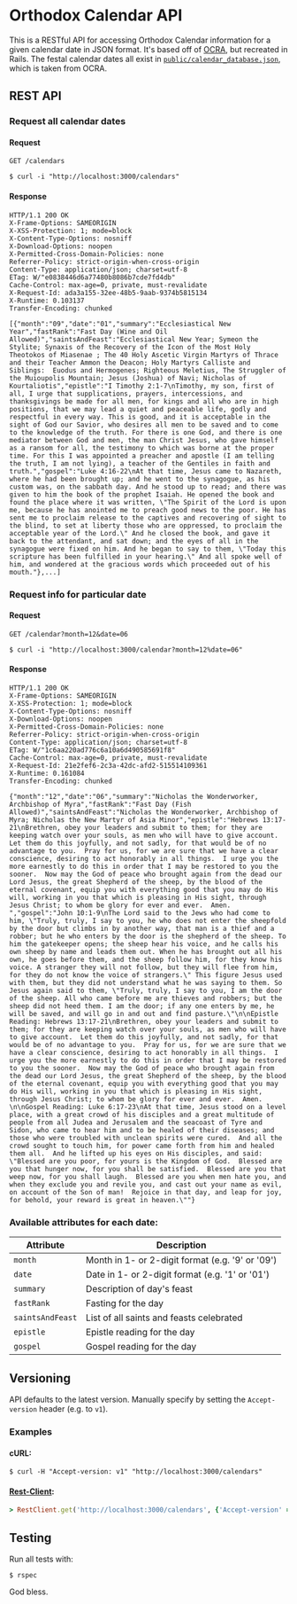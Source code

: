 # Orthodox Calendar API
This is a RESTful API for accessing Orthodox Calendar information for a given calendar date in JSON format. It's based off of [OCRA](https://github.com/anaxios/OCRA), but recreated in Rails. The festal calendar dates all exist in [`public/calendar_database.json`](https://github.com/harmolipi/Orthodox-Calendar-API/blob/main/public/calendar_database.json), which is taken from OCRA.

## REST API
### Request all calendar dates

#### Request
`GET /calendars`
```console
$ curl -i "http://localhost:3000/calendars"
```

#### Response
```console
HTTP/1.1 200 OK
X-Frame-Options: SAMEORIGIN
X-XSS-Protection: 1; mode=block
X-Content-Type-Options: nosniff
X-Download-Options: noopen
X-Permitted-Cross-Domain-Policies: none
Referrer-Policy: strict-origin-when-cross-origin
Content-Type: application/json; charset=utf-8
ETag: W/"e0838446d6a77480b8086b7cde7fd4db"
Cache-Control: max-age=0, private, must-revalidate
X-Request-Id: ada3a155-32ee-48b5-9aab-9374b5815134
X-Runtime: 0.103137
Transfer-Encoding: chunked

[{"month":"09","date":"01","summary":"Ecclesiastical New Year","fastRank":"Fast Day (Wine and Oil Allowed)","saintsAndFeast":"Ecclesiastical New Year; Symeon the Stylite; Synaxis of the Recovery of the Icon of the Most Holy Theotokos of Miasenae ; The 40 Holy Ascetic Virgin Martyrs of Thrace and their Teacher Ammon the Deacon; Holy Martyrs Calliste and Siblings:  Euodus and Hermogenes; Righteous Meletius, The Struggler of the Muioupolis Mountain; Jesus (Joshua) of Navi; Nicholas of Kourtaliotis","epistle":"I Timothy 2:1-7\nTimothy, my son, first of all, I urge that supplications, prayers, intercessions, and thanksgivings be made for all men, for kings and all who are in high positions, that we may lead a quiet and peaceable life, godly and respectful in every way. This is good, and it is acceptable in the sight of God our Savior, who desires all men to be saved and to come to the knowledge of the truth. For there is one God, and there is one mediator between God and men, the man Christ Jesus, who gave himself as a ransom for all, the testimony to which was borne at the proper time. For this I was appointed a preacher and apostle (I am telling the truth, I am not lying), a teacher of the Gentiles in faith and truth.","gospel":"Luke 4:16-22\nAt that time, Jesus came to Nazareth, where he had been brought up; and he went to the synagogue, as his custom was, on the sabbath day. And he stood up to read; and there was given to him the book of the prophet Isaiah. He opened the book and found the place where it was written, \"The Spirit of the Lord is upon me, because he has anointed me to preach good news to the poor. He has sent me to proclaim release to the captives and recovering of sight to the blind, to set at liberty those who are oppressed, to proclaim the acceptable year of the Lord.\" And he closed the book, and gave it back to the attendant, and sat down; and the eyes of all in the synagogue were fixed on him. And he began to say to them, \"Today this scripture has been fulfilled in your hearing.\" And all spoke well of him, and wondered at the gracious words which proceeded out of his mouth."},...]
```

### Request info for particular date
#### Request
`GET /calendar?month=12&date=06`
```console
$ curl -i "http://localhost:3000/calendar?month=12%date=06"
```

#### Response
```console
HTTP/1.1 200 OK
X-Frame-Options: SAMEORIGIN
X-XSS-Protection: 1; mode=block
X-Content-Type-Options: nosniff
X-Download-Options: noopen
X-Permitted-Cross-Domain-Policies: none
Referrer-Policy: strict-origin-when-cross-origin
Content-Type: application/json; charset=utf-8
ETag: W/"1c6aa220ad776c6a10a6d490585691f8"
Cache-Control: max-age=0, private, must-revalidate
X-Request-Id: 21e2fef6-2c3a-42dc-afd2-515514109361
X-Runtime: 0.161084
Transfer-Encoding: chunked

{"month":"12","date":"06","summary":"Nicholas the Wonderworker, Archbishop of Myra","fastRank":"Fast Day (Fish Allowed)","saintsAndFeast":"Nicholas the Wonderworker, Archbishop of Myra; Nicholas the New Martyr of Asia Minor","epistle":"Hebrews 13:17-21\nBrethren, obey your leaders and submit to them; for they are keeping watch over your souls, as men who will have to give account.  Let them do this joyfully, and not sadly, for that would be of no advantage to you.  Pray for us, for we are sure that we have a clear conscience, desiring to act honorably in all things.  I urge you the more earnestly to do this in order that I may be restored to you the sooner.  Now may the God of peace who brought again from the dead our Lord Jesus, the great Shepherd of the sheep, by the blood of the eternal covenant, equip you with everything good that you may do His will, working in you that which is pleasing in His sight, through Jesus Christ; to whom be glory for ever and ever.  Amen. ","gospel":"John 10:1-9\nThe Lord said to the Jews who had come to him, \"Truly, truly, I say to you, he who does not enter the sheepfold by the door but climbs in by another way, that man is a thief and a robber; but he who enters by the door is the shepherd of the sheep. To him the gatekeeper opens; the sheep hear his voice, and he calls his own sheep by name and leads them out. When he has brought out all his own, he goes before them, and the sheep follow him, for they know his voice. A stranger they will not follow, but they will flee from him, for they do not know the voice of strangers.\" This figure Jesus used with them, but they did not understand what he was saying to them. So Jesus again said to them, \"Truly, truly, I say to you, I am the door of the sheep. All who came before me are thieves and robbers; but the sheep did not heed them. I am the door; if any one enters by me, he will be saved, and will go in and out and find pasture.\"\n\nEpistle Reading: Hebrews 13:17-21\nBrethren, obey your leaders and submit to them; for they are keeping watch over your souls, as men who will have to give account.  Let them do this joyfully, and not sadly, for that would be of no advantage to you.  Pray for us, for we are sure that we have a clear conscience, desiring to act honorably in all things.  I urge you the more earnestly to do this in order that I may be restored to you the sooner.  Now may the God of peace who brought again from the dead our Lord Jesus, the great Shepherd of the sheep, by the blood of the eternal covenant, equip you with everything good that you may do His will, working in you that which is pleasing in His sight, through Jesus Christ; to whom be glory for ever and ever.  Amen. \n\nGospel Reading: Luke 6:17-23\nAt that time, Jesus stood on a level place, with a great crowd of his disciples and a great multitude of people from all Judea and Jerusalem and the seacoast of Tyre and Sidon, who came to hear him and to be healed of their diseases; and those who were troubled with unclean spirits were cured.  And all the crowd sought to touch him, for power came forth from him and healed them all.  And he lifted up his eyes on His disciples, and said: \"Blessed are you poor, for yours is the Kingdom of God.  Blessed are you that hunger now, for you shall be satisfied.  Blessed are you that weep now, for you shall laugh.  Blessed are you when men hate you, and when they exclude you and revile you, and cast out your name as evil, on account of the Son of man!  Rejoice in that day, and leap for joy, for behold, your reward is great in heaven.\""}
```

### Available attributes for each date:
| Attribute | Description |
|--- | --- |
| `month` | Month in 1- or 2-digit format (e.g. '9' or '09') |
| `date` | Date in 1- or 2-digit format (e.g. '1' or '01') |
| `summary` | Description of day's feast |
| `fastRank` | Fasting for the day |
| `saintsAndFeast` | List of all saints and feasts celebrated |
| `epistle` | Epistle reading for the day |
| `gospel` | Gospel reading for the day |

## Versioning
API defaults to the latest version. Manually specify by setting the `Accept-version` header (e.g. to `v1`).

### Examples
#### cURL:
```console
$ curl -H "Accept-version: v1" "http://localhost:3000/calendars"
```

#### [Rest-Client](https://github.com/rest-client/rest-client):
```ruby
> RestClient.get('http://localhost:3000/calendars', {'Accept-version' => 'v1'})
```

## Testing
Run all tests with:
```console
$ rspec
```

God bless.
